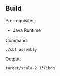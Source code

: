 ## Build
Pre-requisites:
- Java Runtime

Command:
```
./sbt assembly
```

Output:
```
target/scala-2.13/ibdq
```
